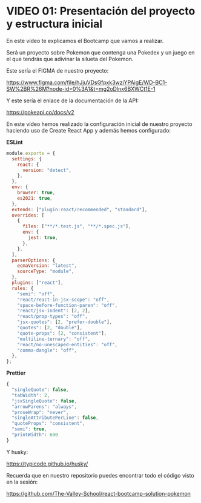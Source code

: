 # VIDEO 01: Presentación del proyecto y estructura inicial

En este vídeo te explicamos el Bootcamp que vamos a realizar.

Será un proyecto sobre Pokemon que contenga una Pokedex y un juego en el que tendrás que adivinar la silueta del Pokemon.

Este sería el FIGMA de nuestro proyecto:

<https://www.figma.com/file/hJjuVDsGfpxk3wziYPAigE/WD-BC1-SW%2BR%26M?node-id=0%3A1&t=mg2oDlnx6BXWCt1E-1>

Y este sería el enlace de la documentación de la API:

<https://pokeapi.co/docs/v2>

En este vídeo hemos realizado la configuración inicial de nuestro proyecto haciendo uso de Create React App y además hemos configurado:

**ESLint**

```jsx
module.exports = {
  settings: {
    react: {
      version: "detect",
    },
  },
  env: {
    browser: true,
    es2021: true,
  },
  extends: ["plugin:react/recommended", "standard"],
  overrides: [
    {
      files: ["**/*.test.js", "**/*.spec.js"],
      env: {
        jest: true,
      },
    },
  ],
  parserOptions: {
    ecmaVersion: "latest",
    sourceType: "module",
  },
  plugins: ["react"],
  rules: {
    "semi": "off",
    "react/react-in-jsx-scope": "off",
    "space-before-function-paren": "off",
    "react/jsx-indent": [2, 2],
    "react/prop-types": "off",
    "jsx-quotes": [2, "prefer-double"],
    "quotes": [2, "double"],
    "quote-props": [2, "consistent"],
    "multiline-ternary": "off",
    "react/no-unescaped-entities": "off",
    "comma-dangle": "off",
  },
};
```

**Prettier**

```jsx
{
  "singleQuote": false,
  "tabWidth": 2,
  "jsxSingleQuote": false,
  "arrowParens": "always",
  "proseWrap": "never",
  "singleAttributePerLine": false,
  "quoteProps": "consistent",
  "semi": true,
  "printWidth": 600
}
```

Y husky:

<https://typicode.github.io/husky/>

Recuerda que en nuestro repositorio puedes encontrar todo el código visto en la sesión:

<https://github.com/The-Valley-School/react-bootcamp-solution-pokemon>
